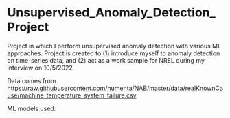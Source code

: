 # Unsupervised_Anomaly_Detection_Project
Project in which I perform unsupervised anomaly detection with various ML approaches. Project is created to (1) introduce myself to anomaly detection on time-series data, and (2) act as a work sample for NREL during my interview on 10/5/2022. 

Data comes from https://raw.githubusercontent.com/numenta/NAB/master/data/realKnownCause/machine_temperature_system_failure.csv.

ML models used: 


